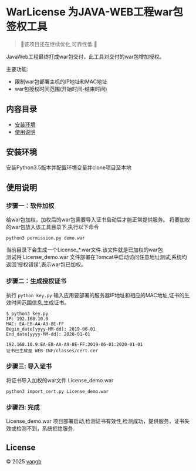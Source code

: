 # WarLicense 为JAVA-WEB工程war包签权工具  

> :running:该项目还在继续优化,可靠性低 :monkey: 

JavaWeb工程最终打成war包交付，此工具对交付的war包增加授权。

主要功能:
* 限制war包部署主机的IP地址和MAC地址
* war包授权时间范围(开始时间-结束时间)

## 内容目录
* [安装环境](#安装环境)
* [使用说明](#使用说明)

## 安装环境

安装Python3.5版本并配置环境变量并clone项目至本地

## 使用说明

### 步骤一：软件加权
给war包加权，加权后的war包需要导入证书启动后才能正常提供服务。
将要加权的war包放入该工具目录下,执行以下命令
```shell
python3 permission.py demo.war
```
当前目录下会生成一个License_\*.war文件.该文件就是已加权的war包  
测试将 License_demo.war 文件部署在Tomcat中启动访问任意地址测试,系统均返回'授权错误',表示war包已加权。

### 步骤二：生成授权证书
执行 `python key.py` 输入应用要部署的服务器IP地址和相应的MAC地址,证书的生效时间范围信息,生成证书。

```shell
$ python3 key.py 
IP: 192.168.10.9
MAC: EA-EB-AA-A9-8E-FF
Begin_date[yyyy-MM-dd]: 2019-06-01
End_date[yyyy-MM-dd]: 2020-01-01

192.168.10.9:EA-EB-AA-A9-8E-FF:2019-06-01:2020-01-01
证书已生成至 WEB-INF/classes/cert.cer
```


### 步骤三: 导入证书
 将证书导入加权的war文件 License_demo.war
 
```shell
python3 import_cert.py License_demo.war
```

### 步骤四: 完成
License_demo.war 项目部署启动,检测证书有效性,检测成功，提供服务，证书失效或检测不到，系统拒绝服务.

## License
© 2025 [yangb](https://github.con/yangb92)
